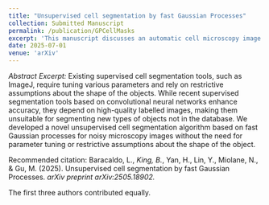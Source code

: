 ```yaml
---
title: "Unsupervised cell segmentation by fast Gaussian Processes"
collection: Submitted Manuscript
permalink: /publication/GPCellMasks
excerpt: 'This manuscript discusses an automatic cell microscopy image segmentation method using Gaussian processes for smoothing, novel adaptive thresholding criteria for detecting foreground objects, and watershed for segmentation.'
date: 2025-07-01
venue: 'arXiv'
---
```

*Abstract Excerpt:* 
Existing supervised cell segmentation tools, such as ImageJ, require tuning various parameters and rely on restrictive assumptions about the  shape of the objects. While recent supervised segmentation tools based on convolutional neural networks enhance accuracy, they depend on high-quality labelled images, making them unsuitable for segmenting new types of objects not in the database. We developed a novel unsupervised cell segmentation algorithm based on fast Gaussian processes for noisy microscopy images without the need for parameter tuning or restrictive assumptions about the shape of the object.

Recommended citation: 
Baracaldo, L., _King, B._, Yan, H., Lin, Y., Miolane, N., & Gu, M. (2025). Unsupervised cell segmentation by fast Gaussian Processes. _arXiv preprint arXiv:2505.18902._

The first three authors contributed equally.

